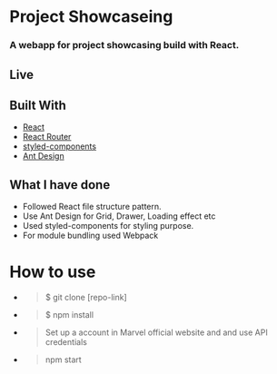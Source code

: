 # Project Showcaseing

### A webapp for project showcasing build with React.


## Live
<!-- Demo [https://m-heros.firebaseapp.com](https://m-heros.firebaseapp.com) -->


## Built With

* [React](https://reactjs.org/)
* [React Router](https://github.com/ReactTraining/react-router)
* [styled-components](https://www.styled-components.com/)
* [Ant Design](https://ant.design/)

## What I have done

* Followed React file structure pattern.
* Use Ant Design for Grid, Drawer, Loading effect etc
* Used styled-components for styling purpose.
* For module bundling used Webpack

# How to use
* >$ git clone [repo-link]

* > $ npm install

* > Set up a account in Marvel official website and and use API credentials

* > npm start


